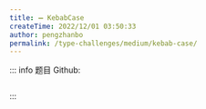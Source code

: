 ```yaml
---
title: ➖ KebabCase
createTime: 2022/12/01 03:50:33
author: pengzhanbo
permalink: /type-challenges/medium/kebab-case/
---
```


::: info 题目
Github: []()

```ts

```

:::
